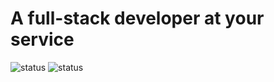 # A full-stack developer at your service

![status](https://badge.stateful.com/giladt/status.svg)
![status](https://badge.stateful.com/giladt/dnd.svg)
